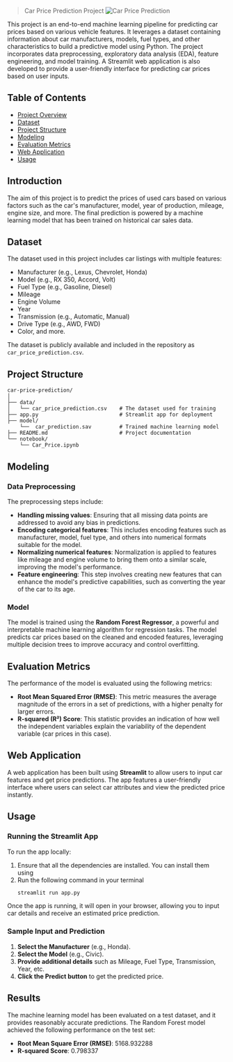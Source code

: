 >Car Price Prediction Project
![Car Price Prediction](img/webapp.png) 

This project is an end-to-end machine learning pipeline for predicting car prices based on various vehicle features. It leverages a dataset containing information about car manufacturers, models, fuel types, and other characteristics to build a predictive model using Python. The project incorporates data preprocessing, exploratory data analysis (EDA), feature engineering, and model training. A Streamlit web application is also developed to provide a user-friendly interface for predicting car prices based on user inputs.
## Table of Contents

- [Project Overview](#project-overview)
- [Dataset](#dataset)
- [Project Structure](#project-structure)
- [Modeling](#modeling)
- [Evaluation Metrics](#evaluation-metrics)
- [Web Application](#web-application)
- [Usage](#usage)




## Introduction

The aim of this project is to predict the prices of used cars based on various factors such as the car's manufacturer, model, year of production, mileage, engine size, and more. The final prediction is powered by a machine learning model that has been trained on historical car sales data.

## Dataset

The dataset used in this project includes car listings with multiple features:
- Manufacturer (e.g., Lexus, Chevrolet, Honda)
- Model (e.g., RX 350, Accord, Volt)
- Fuel Type (e.g., Gasoline, Diesel)
- Mileage
- Engine Volume
- Year
- Transmission (e.g., Automatic, Manual)
- Drive Type (e.g., AWD, FWD)
- Color, and more.

The dataset is publicly available and included in the repository as `car_price_prediction.csv`.

 ## Project Structure

```plaintext
car-price-prediction/
│
├── data/                         
│   └── car_price_prediction.csv    # The dataset used for training
├── app.py                          # Streamlit app for deployment
├── model/
    └──  car_prediction.sav         # Trained machine learning model
├── README.md                       # Project documentation          
└── notebook/
    └── Car_Price.ipynb
```
## Modeling

### Data Preprocessing

The preprocessing steps include:
- **Handling missing values**: Ensuring that all missing data points are addressed to avoid any bias in predictions.
- **Encoding categorical features**: This includes encoding features such as manufacturer, model, fuel type, and others into numerical formats suitable for the model.
- **Normalizing numerical features**: Normalization is applied to features like mileage and engine volume to bring them onto a similar scale, improving the model's performance.
- **Feature engineering**: This step involves creating new features that can enhance the model's predictive capabilities, such as converting the year of the car to its age.

### Model

The model is trained using the **Random Forest Regressor**, a powerful and interpretable machine learning algorithm for regression tasks. The model predicts car prices based on the cleaned and encoded features, leveraging multiple decision trees to improve accuracy and control overfitting.

## Evaluation Metrics

The performance of the model is evaluated using the following metrics:
- **Root Mean Squared Error (RMSE)**: This metric measures the average magnitude of the errors in a set of predictions, with a higher penalty for larger errors.
- **R-squared (R²) Score**: This statistic provides an indication of how well the independent variables explain the variability of the dependent variable (car prices in this case).

## Web Application

A web application has been built using **Streamlit** to allow users to input car features and get price predictions. The app features a user-friendly interface where users can select car attributes and view the predicted price instantly.

## Usage

### Running the Streamlit App

To run the app locally:
1. Ensure that all the dependencies are installed. You can install them using
2. Run the following command in your terminal
    ```bash
    streamlit run app.py
    ```
Once the app is running, it will open in your browser, allowing you to input car details and receive an estimated price prediction.
### Sample Input and Prediction

1. **Select the Manufacturer** (e.g., Honda).
2. **Select the Model** (e.g., Civic).
3. **Provide additional details** such as Mileage, Fuel Type, Transmission, Year, etc.
4. **Click the Predict button** to get the predicted price.

## Results

The machine learning model has been evaluated on a test dataset, and it provides reasonably accurate predictions. The Random Forest model achieved the following performance on the test set:

- **Root Mean Square Error (RMSE)**:  5168.932288
- **R-squared Score**:  0.798337

   
